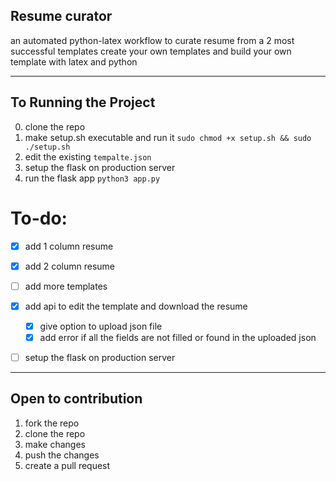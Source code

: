 ## Resume curator
an automated python-latex workflow to curate resume from a 2 most successful templates
create your own templates and build your own template with latex and python

---
## To Running the Project
0. clone the repo
1. make setup.sh executable and run it ```sudo chmod +x setup.sh && sudo ./setup.sh```
2. edit the existing `tempalte.json`
3. setup the flask on production server 
4. run the flask app ```python3 app.py```


# To-do:
- [x] add 1 column resume
- [x] add 2 column resume
- [ ] add more templates
- [x] add api to edit the template and download the resume
    - [x] give option to upload json file
    - [x] add error if all the fields are not filled or found in the uploaded json
- [ ] setup the flask on production server


<!-- open to contribution section -->
---
## Open to contribution 
1. fork the repo
2. clone the repo
3. make changes
4. push the changes
5. create a pull request
